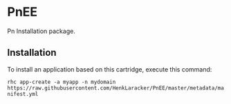PnEE
====

Pn Installation package.

Installation
------------
To install an application based on this cartridge, execute this command:

`rhc app-create -a myapp -n mydomain https://raw.githubusercontent.com/HenkLaracker/PnEE/master/metadata/manifest.yml`
